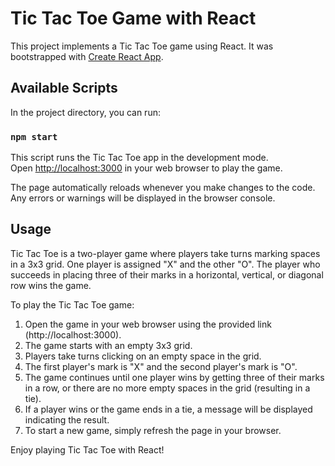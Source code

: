 # Tic Tac Toe Game with React

This project implements a Tic Tac Toe game using React. It was bootstrapped with [Create React App](https://github.com/facebook/create-react-app).

## Available Scripts

In the project directory, you can run:

### `npm start`

This script runs the Tic Tac Toe app in the development mode.\
Open [http://localhost:3000](http://localhost:3000) in your web browser to play the game.

The page automatically reloads whenever you make changes to the code.\
Any errors or warnings will be displayed in the browser console.

## Usage

Tic Tac Toe is a two-player game where players take turns marking spaces in a 3x3 grid. One player is assigned "X" and the other "O". The player who succeeds in placing three of their marks in a horizontal, vertical, or diagonal row wins the game.

To play the Tic Tac Toe game:

1. Open the game in your web browser using the provided link (http://localhost:3000).
2. The game starts with an empty 3x3 grid.
3. Players take turns clicking on an empty space in the grid.
4. The first player's mark is "X" and the second player's mark is "O".
5. The game continues until one player wins by getting three of their marks in a row, or there are no more empty spaces in the grid (resulting in a tie).
6. If a player wins or the game ends in a tie, a message will be displayed indicating the result.
7. To start a new game, simply refresh the page in your browser.

Enjoy playing Tic Tac Toe with React!